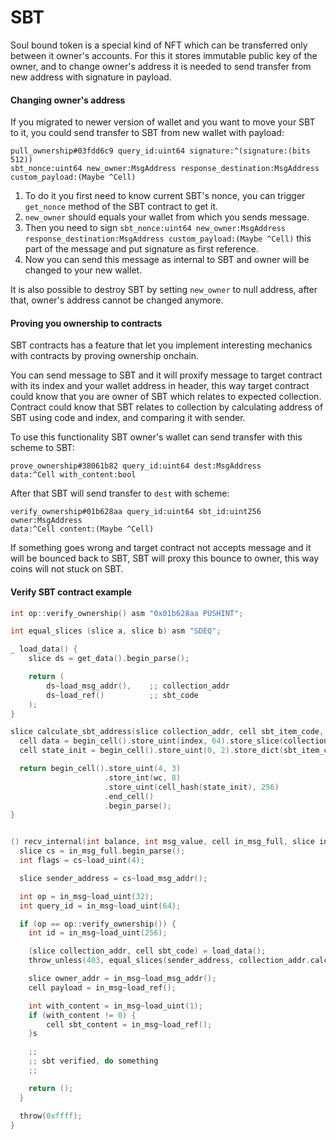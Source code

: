 # SBT
Soul bound token is a special kind of NFT which can be transferred only between it owner's accounts.
For this it stores immutable public key of the owner, and to change owner's address it is needed to send transfer from new address with signature in payload.

#### Changing owner's address
If you migrated to newer version of wallet and you want to move your SBT to it, you could send transfer to SBT from new wallet with payload:
```
pull_ownership#03fdd6c9 query_id:uint64 signature:^(signature:(bits 512)) 
sbt_nonce:uint64 new_owner:MsgAddress response_destination:MsgAddress 
custom_payload:(Maybe ^Cell)
```
1. To do it you first need to know current SBT's nonce, you can trigger `get_nonce` method of the SBT contract to get it.
2. `new_owner` should equals your wallet from which you sends message.
3. Then you need to sign `sbt_nonce:uint64 new_owner:MsgAddress response_destination:MsgAddress custom_payload:(Maybe ^Cell)` this part of the message and put signature as first reference.
4. Now you can send this message as internal to SBT and owner will be changed to your new wallet. 

It is also possible to destroy SBT by setting `new_owner` to null address, after that, owner's address cannot be changed anymore.

#### Proving you ownership to contracts
SBT contracts has a feature that let you implement interesting mechanics with contracts by proving ownership onchain. 

You can send message to SBT and it will proxify message to target contract with its index and your wallet address in header, 
this way target contract could know that you are owner of SBT which relates to expected collection. Contract could know that SBT relates to collection by calculating address of SBT using code and index, and comparing it with sender.

To use this functionality SBT owner's wallet can send transfer with this scheme to SBT:
```
prove_ownership#38061b82 query_id:uint64 dest:MsgAddress 
data:^Cell with_content:bool
```
After that SBT will send transfer to `dest` with scheme:
```
verify_ownership#01b628aa query_id:uint64 sbt_id:uint256 owner:MsgAddress 
data:^Cell content:(Maybe ^Cell)
```
If something goes wrong and target contract not accepts message and it will be bounced back to SBT, SBT will proxy this bounce to owner, this way coins will not stuck on SBT.

#### Verify SBT contract example

```C
int op::verify_ownership() asm "0x01b628aa PUSHINT";

int equal_slices (slice a, slice b) asm "SDEQ";

_ load_data() {
    slice ds = get_data().begin_parse();

    return (
        ds~load_msg_addr(),    ;; collection_addr
        ds~load_ref()          ;; sbt_code
    );
}

slice calculate_sbt_address(slice collection_addr, cell sbt_item_code, int wc, int index) {
  cell data = begin_cell().store_uint(index, 64).store_slice(collection_addr).end_cell();
  cell state_init = begin_cell().store_uint(0, 2).store_dict(sbt_item_code).store_dict(data).store_uint(0, 1).end_cell();

  return begin_cell().store_uint(4, 3)
                     .store_int(wc, 8)
                     .store_uint(cell_hash(state_init), 256)
                     .end_cell()
                     .begin_parse();
}


() recv_internal(int balance, int msg_value, cell in_msg_full, slice in_msg) impure {
  slice cs = in_msg_full.begin_parse();
  int flags = cs~load_uint(4);

  slice sender_address = cs~load_msg_addr();

  int op = in_msg~load_uint(32);
  int query_id = in_msg~load_uint(64);

  if (op == op::verify_ownership()) {
    int id = in_msg~load_uint(256);

    (slice collection_addr, cell sbt_code) = load_data();
    throw_unless(403, equal_slices(sender_address, collection_addr.calculate_sbt_address(sbt_code, 0, id)));

    slice owner_addr = in_msg~load_msg_addr();
    cell payload = in_msg~load_ref();

    int with_content = in_msg~load_uint(1);
    if (with_content != 0) {
        cell sbt_content = in_msg~load_ref();
    }s

    ;;
    ;; sbt verified, do something
    ;;

    return ();
  }

  throw(0xffff);
}
```
